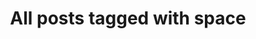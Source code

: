 ---
layout: tag
title: "All posts tagged with space"
permalink: /weblog/tags/space/
taxonomy: space
---